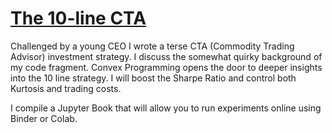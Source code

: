 # [The 10-line CTA](http://tschm.github.io/cs)

Challenged by a young CEO I wrote a terse CTA (Commodity Trading Advisor) investment strategy. I discuss the somewhat quirky background of my code fragment.
Convex Programming opens the door to deeper insights into the 10 line strategy. I will boost the Sharpe Ratio and control both Kurtosis and trading costs.

I compile a Jupyter Book that will allow you to run experiments online using Binder or Colab.
